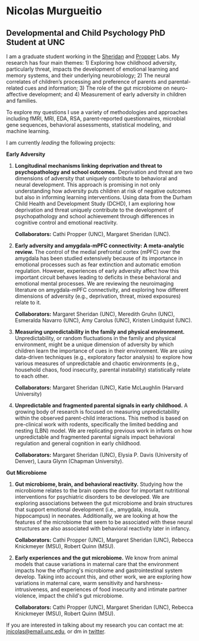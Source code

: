 #  **Nicolas Murgueitio**

##  **Developmental and Child Psychology PhD Student at UNC**

I am a graduate student working in the [Sheridan](https://circlelab.unc.edu/) and [Propper](https://beelab.web.unc.edu/) Labs. My research has four main themes: 1) Exploring how childhood adversity, particularly threat, impacts the development of emotional learning and memory systems, and their underlying neurobiology; 2) The neural correlates of children’s processing and preference of parents and parental-related cues and information; 3) The role of the gut microbiome on neuro-affective development; and 4) Measurement of early adversity in children and families. 

To explore my questions I use a variety of methodologies and approaches including fMRI, MRI, EDA, RSA, parent-reported questionnaires, microbial gene sequences, behavioral assessments, statistical modeling, and machine learning. 
    
I am currently *leading* the following projects:

**Early Adversity**

1. **Longitudinal mechanisms linking deprivation and threat to psychopathology and school outcomes.** Deprivation and threat are two dimensions of adversity that uniquely contribute to behavioral and neural development. This approach is promising in not only understanding how adversity puts children at risk of negative outcomes but also in informing learning interventions. Using data from the Durham Child Health and Development Study (DCHD), I am exploring how  deprivation and threat uniquely contribute to the development of psychopathology and school achievement through differences in cognitive control and emotional reactivity. 

    **Collaborators:** Cathi Propper (UNC), Margaret Sheridan (UNC).
      
3. **Early adversity and amygdala-mPFC connectivity: A meta-analytic review.** The control of the medial prefrontal cortex (mPFC) over the amygdala has been studied extensively because of its importance in emotional processes such as fear extinction and automatic emotion regulation. However, experiences of early adversity  affect how this important circuit behaves leading to deficits in these behavioral and emotional mental processes. We are reviewing the neuroimaging literature on amygdala-mPFC connectivity, and exploring how different dimensions of adversity (e.g., deprivation, threat, mixed exposures) relate to it. 

    **Collaborators:** Margaret Sheridan (UNC), Meredith Gruhn (UNC), Esmeralda Navarro (UNC), Amy Carolus (UNC), Kristen Lindquist (UNC).

4. **Measuring unpredictability in the family and physical environment.** Unpredictability, or random fluctuations in the family and physical environment, might be a unique dimension of adversity by which children learn the importance of cues in their environment. We are using data-driven techniques (e.g., exploratory factor analysis) to explore how various measures of unpredictable and chaotic environments (e.g., household chaos, food insecurity, parental instability) statistically relate to each other. 

    **Collaborators:** Margaret Sheridan (UNC), Katie McLaughlin (Harvard University)

5. **Unpredictable and fragmented parental signals in early childhood.** A growing body of research is focused on measuring unpredictability within the observed parent-child interactions. This method is based on pre-clinical work with rodents, specifically the limited bedding and nesting (LBN) model. We are replicating previous work in infants on how unpredictable and fragmented parental signals impact behavioral regulation and general cognition in early childhood. 

   **Collaborators:** Margaret Sheridan (UNC), Elysia P. Davis (University of Denver), Laura Glynn (Chapman University).
    
**Gut Microbiome**

1. **Gut microbiome, brain, and behavioral reactivity.** Studying how the microbiome relates to the brain opens the door for important nutritional interventions for psychiatric disorders to be developed. We are exploring associations between the gut microbiome and brain structures that support emotional development (i.e., amygdala, insula, hippocampus) in neonates. Additionally, we are looking at how the features of the microbiome that seem to be associated with these neural structures are also associated with behavioral reactivity later in infancy. 

    **Collaborators:** Cathi Propper (UNC), Margaret Sheridan (UNC), Rebecca Knickmeyer (MSU), Robert Quinn (MSU).

2. **Early experiences and the gut microbiome.** We know from animal models that cause variations in maternal care that the environment impacts how the offspring's microbiome and gastrointestinal system develop. Taking into account this, and other work, we are exploring how variations in maternal care, warm sensitivity and harshness-intrusiveness, and experiences of food insecurity and intimate partner violence, impact the child's gut microbiome. 

    **Collaborators:** Cathi Propper (UNC), Margaret Sheridan (UNC), Rebecca Knickmeyer (MSU), Robert Quinn (MSU).
   

If you are interested in talking about my research you can contact me at: [jnicolas@email.unc.edu](mailto:jnicolas@email.unc.edu), or dm in [twitter](https://twitter.com/jnmurgueitio). 
